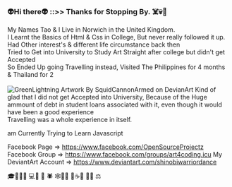 ### 👽Hi there👽 ::>> Thanks for Stopping By. ☠️💀👻  

<span>My Names Tao & I Live in Norwich in the United Kingdom.</span>
<br>
<span>I Learnt the Basics of Html & Css in College, But never really followed it up.<br>
      Had Other interest's & different life circumstance back then<br>
      Tried to Get into University to Study Art Straight after college but didn't get Accepted<br>
      So Ended Up going Travelling instead, Visited The Philippines for 4 months & Thailand for 2<br>
      <br>
      ![GreenLightning Artwork By SquidCannonArmed on DevianArt](/Rsc/GreenLightningV2i.jpg)
      Kind of glad that I did not get Accepted into University, Because of the Huge ammount of debt
      in student loans associated with it, even though it would have been a good experience<br>
      Travelling was a whole experience in itself.<br>
  
  
  
  
  
  
  
  
  
  am Currently Trying to Learn Javascript</span> 


Facebook Page => https://www.facebook.com/OpenSourceProjectz
Facebook Group => https://www.facebook.com/groups/art4coding.icu
My DeviantArt Account => https://www.deviantart.com/shinobiwarriordance








🎓👨🏽‍💻  💻🦟 🦗 🕷 🕸🌳🌴 🌱☕️🍺 🍻💎 ⚖️ 
<!--
**MistaKistHur/MistaKistHur** is a ✨ _special_ ✨ repository because its `README.md` (this file) appears on your GitHub profile.

Here are some ideas to get you started:

- 🔭 I’m currently working on ...
- 🌱 I’m currently learning ...
- 👯 I’m looking to collaborate on ...
- 🤔 I’m looking for help with ...
- 💬 Ask me about ...
- 📫 How to reach me: ...
- 😄 Pronouns: ...
- ⚡ Fun fact: ...
-->
